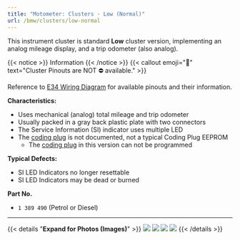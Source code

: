 ```yaml
---
title: "Motometer: Clusters - Low (Normal)"
url: /bmw/clusters/low-normal
---
```


This instrument cluster is standard **Low** cluster version, implementing an analog mileage display, and a trip odometer (also analog).

{{< notice >}}
Information
{{< /notice >}}
{{< callout emoji="📌" text="Cluster Pinouts are NOT ⛔️ available." >}}

Reference to [E34 Wiring Diagram](/e34-cluster-wiring-diagram) for available pinouts and their information.

**Characteristics:**

- Uses mechanical (analog) total mileage and trip odometer
- Usually packed in a gray back plastic plate with two connectors
- The Service Information (SI) indicator uses multiple LED
- The [coding plug](/coding-plugs) is not documented, not a typical Coding Plug EEPROM
  - The [coding plug](/coding-plugs) in this version can not be programmed

**Typical Defects:**

- SI LED Indicators no longer resettable
- SI LED Indicators may be dead or burned 

**Part No.**

- `1 389 490` (Petrol or Diesel)

---

{{< details "**Expand for Photos (Images)**" >}}
![](https://www.petberger.de/pet-racing/E34/UNTERLAGEN/KI/KI/KI.htm1.jpg)
![](https://www.petberger.de/pet-racing/E34/UNTERLAGEN/KI/KI/KI.htm2.jpg)
![](https://www.petberger.de/pet-racing/E34/UNTERLAGEN/KI/KI/KI.htm3.jpg)
![](https://www.petberger.de/pet-racing/E34/UNTERLAGEN/KI/KI/KI.htm4.jpg)
{{< /details >}}


